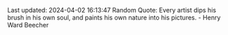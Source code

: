 Last updated: 2024-04-02 16:13:47
Random Quote: Every artist dips his brush in his own soul, and paints his own nature into his pictures. - Henry Ward Beecher